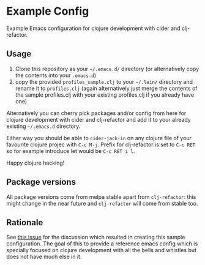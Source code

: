 # Example Config

Example Emacs configuration for clojure development with cider and clj-refactor.

## Usage

1. Clone this repository as your `~/.emacs.d/` directory (or alternatively copy the contents into your `.emacs.d`)
2. copy the provided `profiles_sample.clj` to your `~/.lein/` directory and rename it to `profiles.clj` (again alternatively just merge the contents of the sample profiles.clj with your existing profiles.clj if you already have one)

Alternatively you can cherry pick packages and/or config from here for clojure development with cider and clj-refactor and add it to your already existing `~/.emacs.d` directory.

Either way you should be able to `cider-jack-in` on any clojure file of your favourite clojure projec with `C-c M-j`. Prefix for clj-refactor is set to `C-c RET` so for example introduce let would be `C-c RET i l`.

Happy clojure hacking!

## Package versions

All package versions come from melpa stable apart from `clj-refactor`: this might change in the near future and `clj-refactor` will come from stable too.

## Rationale

See [this issue](https://github.com/clojure-emacs/clj-refactor.el/issues/110) for the discussion which resulted in creating this sample configuration. The goal of this to provide a reference emacs config which is specially focused on clojure development with all the bells and whistles but does not have much else in it.
